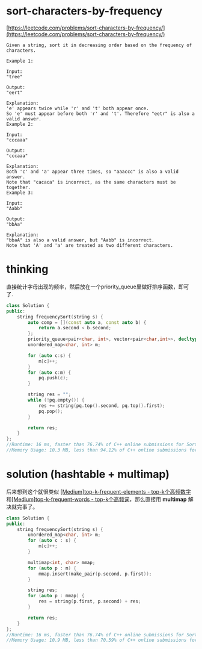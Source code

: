 # sort-characters-by-frequency

[https://leetcode.com/problems/sort-characters-by-frequency/](https://leetcode.com/problems/sort-characters-by-frequency/)

```
Given a string, sort it in decreasing order based on the frequency of characters.

Example 1:

Input:
"tree"

Output:
"eert"

Explanation:
'e' appears twice while 'r' and 't' both appear once.
So 'e' must appear before both 'r' and 't'. Therefore "eetr" is also a valid answer.
Example 2:

Input:
"cccaaa"

Output:
"cccaaa"

Explanation:
Both 'c' and 'a' appear three times, so "aaaccc" is also a valid answer.
Note that "cacaca" is incorrect, as the same characters must be together.
Example 3:

Input:
"Aabb"

Output:
"bbAa"

Explanation:
"bbaA" is also a valid answer, but "Aabb" is incorrect.
Note that 'A' and 'a' are treated as two different characters.
```

# thinking

直接统计字母出现的频率，然后放在一个priority_queue里做好排序函数，即可了.

```c++
class Solution {
public:
    string frequencySort(string s) {
        auto comp = [](const auto a, const auto b) {
            return a.second < b.second;
        };
        priority_queue<pair<char, int>, vector<pair<char,int>>, decltype(comp)> pq(comp);
        unordered_map<char, int> m;

        for (auto c:s) {
            m[c]++;
        }
        for (auto c:m) {
            pq.push(c);
        }

        string res = "";
        while (!pq.empty()) {
            res += string(pq.top().second, pq.top().first);
            pq.pop();
        }

        return res;
    }
};
//Runtime: 16 ms, faster than 76.74% of C++ online submissions for Sort Characters By Frequency.
//Memory Usage: 10.3 MB, less than 94.12% of C++ online submissions for Sort Characters By Frequency.
```


# solution (hashtable + multimap)

后来想到这个就很类似 [[Medium]top-k-frequent-elements - top-k个高频数字](https://github.com/xuwenzhi/leetcode/blob/master/array/top-k-frequent-elements.md)和[[Medium]top-k-frequent-words - top-k个高频词](https://github.com/xuwenzhi/leetcode/blob/master/array/top-k-frequent-words.md)，那么直接用 **multimap** 解决就完事了。

```c++
class Solution {
public:
    string frequencySort(string s) {
        unordered_map<char, int> m;
        for (auto c : s) {
            m[c]++;
        }

        multimap<int, char> mmap;
        for (auto p : m) {
            mmap.insert(make_pair(p.second, p.first));
        }

        string res;
        for (auto p : mmap) {
            res = string(p.first, p.second) + res;
        }

        return res;
    }
};
//Runtime: 16 ms, faster than 76.74% of C++ online submissions for Sort Characters By Frequency.
//Memory Usage: 10.9 MB, less than 70.59% of C++ online submissions for Sort Characters By Frequency.
```
